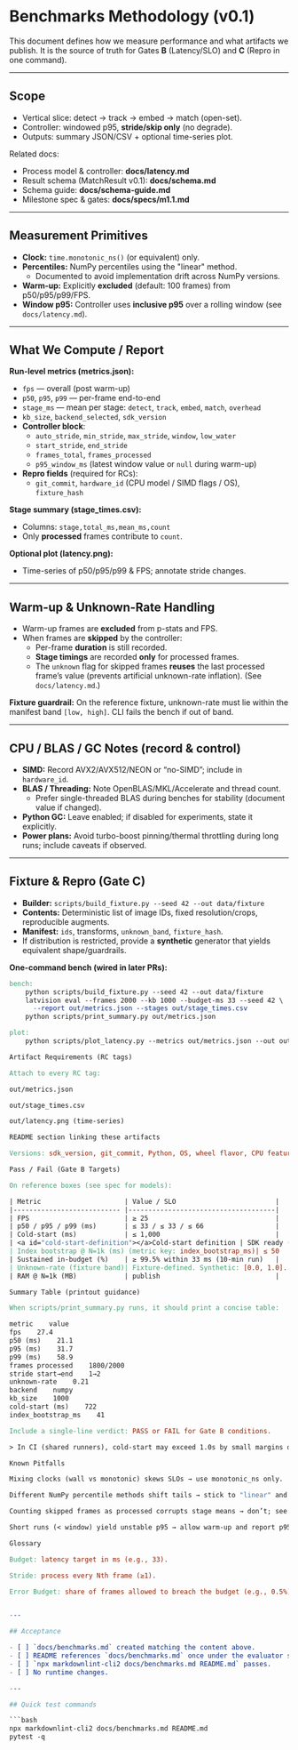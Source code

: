 # Benchmarks Methodology (v0.1)

This document defines how we measure performance and what artifacts we publish.
It is the source of truth for Gates **B** (Latency/SLO) and **C** (Repro in one command).

---

## Scope

- Vertical slice: detect → track → embed → match (open-set).
- Controller: windowed p95, **stride/skip only** (no degrade).
- Outputs: summary JSON/CSV + optional time-series plot.

Related docs:

- Process model & controller: **docs/latency.md**
- Result schema (MatchResult v0.1): **docs/schema.md**
- Schema guide: **docs/schema-guide.md**
- Milestone spec & gates: **docs/specs/m1.1.md**

---

## Measurement Primitives

- **Clock:** `time.monotonic_ns()` (or equivalent) only.
- **Percentiles:** NumPy percentiles using the "linear" method.
  - Documented to avoid implementation drift across NumPy versions.
- **Warm-up:** Explicitly **excluded** (default: 100 frames) from p50/p95/p99/FPS.
- **Window p95:** Controller uses **inclusive p95** over a rolling window (see `docs/latency.md`).

---

## What We Compute / Report

**Run-level metrics (metrics.json):**

- `fps` — overall (post warm-up)
- `p50`, `p95`, `p99` — per-frame end-to-end
- `stage_ms` — mean per stage: `detect`, `track`, `embed`, `match`, `overhead`
- `kb_size`, `backend_selected`, `sdk_version`
- **Controller block**:
  - `auto_stride`, `min_stride`, `max_stride`, `window`, `low_water`
  - `start_stride`, `end_stride`
  - `frames_total`, `frames_processed`
  - `p95_window_ms` (latest window value or `null` during warm-up)
- **Repro fields** (required for RCs):
  - `git_commit`, `hardware_id` (CPU model / SIMD flags / OS), `fixture_hash`

**Stage summary (stage_times.csv):**

- Columns: `stage,total_ms,mean_ms,count`
- Only **processed** frames contribute to `count`.

**Optional plot (latency.png):**

- Time-series of p50/p95/p99 & FPS; annotate stride changes.

---

## Warm-up & Unknown-Rate Handling

- Warm-up frames are **excluded** from p-stats and FPS.
- When frames are **skipped** by the controller:
  - Per-frame **duration** is still recorded.
  - **Stage timings** are recorded **only** for processed frames.
  - The `unknown` flag for skipped frames **reuses** the last processed frame’s
    value (prevents artificial unknown-rate inflation). (See `docs/latency.md`.)

**Fixture guardrail:** On the reference fixture, unknown-rate must lie within
the manifest band `[low, high]`. CLI fails the bench if out of band.

---

## CPU / BLAS / GC Notes (record & control)

- **SIMD:** Record AVX2/AVX512/NEON or “no-SIMD”; include in `hardware_id`.
- **BLAS / Threading:** Note OpenBLAS/MKL/Accelerate and thread count.
  - Prefer single-threaded BLAS during benches for stability (document value if changed).
- **Python GC:** Leave enabled; if disabled for experiments, state it explicitly.
- **Power plans:** Avoid turbo-boost pinning/thermal throttling during long runs; include caveats if observed.

---

## Fixture & Repro (Gate C)

- **Builder:** `scripts/build_fixture.py --seed 42 --out data/fixture`
- **Contents:** Deterministic list of image IDs, fixed resolution/crops, reproducible augments.
- **Manifest:** `ids`, transforms, `unknown_band`, `fixture_hash`.
- If distribution is restricted, provide a **synthetic** generator that yields equivalent shape/guardrails.

**One-command bench (wired in later PRs):**

```makefile
bench:
    python scripts/build_fixture.py --seed 42 --out data/fixture
    latvision eval --frames 2000 --kb 1000 --budget-ms 33 --seed 42 \
      --report out/metrics.json --stages out/stage_times.csv
    python scripts/print_summary.py out/metrics.json

plot:
    python scripts/plot_latency.py --metrics out/metrics.json --out out/latency.png

Artifact Requirements (RC tags)

Attach to every RC tag:

out/metrics.json

out/stage_times.csv

out/latency.png (time-series)

README section linking these artifacts

Versions: sdk_version, git_commit, Python, OS, wheel flavor, CPU features

Pass / Fail (Gate B Targets)

On reference boxes (see spec for models):

| Metric                     | Value / SLO                         |
|--------------------------- |-------------------------------------|
| FPS                        | ≥ 25                                |
| p50 / p95 / p99 (ms)       | ≤ 33 / ≤ 33 / ≤ 66                  |
| Cold-start (ms)            | ≤ 1,000                             |
| <a id="cold-start-definition"></a>Cold-start definition | SDK ready (post-deps, pipeline initialized) → first MatchResult |
| Index bootstrap @ N=1k (ms) (metric key: index_bootstrap_ms)| ≤ 50                                |
| Sustained in-budget (%)    | ≥ 99.5% within 33 ms (10-min run)   |
| Unknown-rate (fixture band)| Fixture-defined. Synthetic: [0.0, 1.0]. COCO target: [0.10, 0.40]. |
| RAM @ N=1k (MB)            | publish                             |

Summary Table (printout guidance)

When scripts/print_summary.py runs, it should print a concise table:

metric    value
fps    27.4
p50 (ms)    21.1
p95 (ms)    31.7
p99 (ms)    58.9
frames processed    1800/2000
stride start→end    1→2
unknown-rate    0.21
backend    numpy
kb_size    1000
cold-start (ms)    722
index_bootstrap_ms    41

Include a single-line verdict: PASS or FAIL for Gate B conditions.

> In CI (shared runners), cold-start may exceed 1.0s by small margins due to transient CPU contention; the gate uses 1.1s to avoid false negatives. On reference boxes, the SLO stays ≤ 1.0s.

Known Pitfalls

Mixing clocks (wall vs monotonic) skews SLOs → use monotonic_ns only.

Different NumPy percentile methods shift tails → stick to "linear" and record version.

Counting skipped frames as processed corrupts stage means → don’t; see rules above.

Short runs (< window) yield unstable p95 → allow warm-up and report p95_window_ms=null until ready.

Glossary

Budget: latency target in ms (e.g., 33).

Stride: process every Nth frame (≥1).

Error Budget: share of frames allowed to breach the budget (e.g., 0.5%).


---

## Acceptance

- [ ] `docs/benchmarks.md` created matching the content above.
- [ ] README references `docs/benchmarks.md` once under the evaluator section.
- [ ] `npx markdownlint-cli2 docs/benchmarks.md README.md` passes.
- [ ] No runtime changes.

---

## Quick test commands

```bash
npx markdownlint-cli2 docs/benchmarks.md README.md
pytest -q
```
